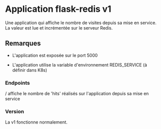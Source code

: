 # Application flask-redis v1

Une application qui affiche le nombre de visites depuis sa mise en service. La valeur est lue et incrémentée sur le serveur Redis.



## Remarques

- L'application est exposée sur le port 5000

- L'application utilise la variable d'environnement REDIS_SERVICE (à définir dans K8s)



### Endpoints

/ 	affiche le nombre de 'hits' réalisés sur l'application depuis sa mise en service



### Version

La v1 fonctionne normalement.